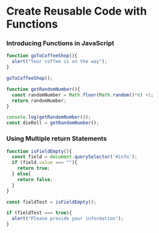 # Create Reusable Code with Functions



### Introducing Functions in JavaScript

```javascript
function goToCoffeeShop(){
  alert("Your coffee is on the way");
}

goToCoffeeShop();

```

```javascript
function getRandomNumber(){
  const randomNumber = Math.floor(Math.random()*6) +1;
  return randomNumber;
}

console.log(getRandomNumber());
const dieRoll = getRandomNumber();

```

### Using Multiple return Statements

```javascript
function isFieldEmpty(){
  const field = document.querySelector('#info');
  if (field.value === ""){
    return true;
  } else{
    return false;
  }
}

const fieldTest = isFieldEmpty();

if (fieldTest === true){
  alert("Please provide your information"); 
}
```

